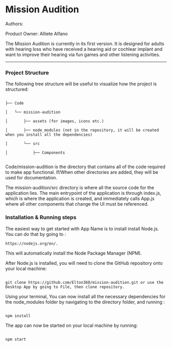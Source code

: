 # Mission Audition

Authors:

Product Owner: Alliete Alfano

The Mission Audition is currently in its first version. It is designed for adults with 
hearing loss who have received a hearing aid or cochlear implant and want to improve their hearing 
via fun games and other listening activities.

---

### Project Structure

The following tree structure will be useful to visualize how the project is structured:

```

├── Code

│   └── mission-audition

│       ├── assets (for images, icons etc.)

│       ├── node_modules (not in the repository, it will be created when you install all the dependencies)

│       └── src

│           ├── Components


```

Code/mission-audition is the directory that contains all of the code required to make app functional. If/When other directories are added, they will be used for documentation.

The mission-audition/src directory is where all the source code for the application lies. The main entrypoint of the application is through index.js, which is where the application is created, and immediately calls App.js where all other components that change the UI must be referenced. 

### Installation & Running steps

The easiest way to get started with App Name is to install install Node.js. You can do that by going to : 
```
https://nodejs.org/en/. 
```

This will automatically install the Node Package Manager (NPM).


After Node.js is installed, you will need to clone the GitHub repository onto your local machine:

```

git clone https://github.com/Elton360/mission-audition.git or use the Desktop App by going to File, then clone repository.

```


Using your terminal, You can now install all the necessary dependencies for the node_modules folder by navigating to the directory folder, and running :

```

npm install

```


The app can now be started on your local machine by running:

```

npm start

```
